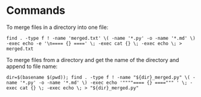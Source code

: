
# Commands

To merge files in a directory into one file:

```
find . -type f ! -name 'merged.txt' \( -name '*.py' -o -name '*.md' \) -exec echo -e '\n==== {} ====' \; -exec cat {} \; -exec echo \; > merged.txt

```

To merge files from a directory and get the name of the directory and append to file name:

```
dir=$(basename $(pwd)); find . -type f ! -name "${dir}_merged.py" \( -name '*.py' -o -name '*.md' \) -exec echo '""""==== {} ====""" ' \; -exec cat {} \; -exec echo \; > "${dir}_merged.py"

```
